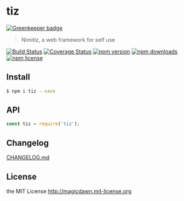 # tiz

[![Greenkeeper badge](https://badges.greenkeeper.io/magicdawn/tiz.svg)](https://greenkeeper.io/)
> Nimitiz, a web framework for self use

[![Build Status](https://img.shields.io/travis/magicdawn/tiz.svg?style=flat-square)](https://travis-ci.org/magicdawn/tiz)
[![Coverage Status](https://img.shields.io/codecov/c/github/magicdawn/tiz.svg?style=flat-square)](https://codecov.io/gh/magicdawn/tiz)
[![npm version](https://img.shields.io/npm/v/tiz.svg?style=flat-square)](https://www.npmjs.com/package/tiz)
[![npm downloads](https://img.shields.io/npm/dm/tiz.svg?style=flat-square)](https://www.npmjs.com/package/tiz)
[![npm license](https://img.shields.io/npm/l/tiz.svg?style=flat-square)](http://magicdawn.mit-license.org)

## Install
```sh
$ npm i tiz --save
```

## API
```js
const tiz = require('tiz');
```

## Changelog
[CHANGELOG.md](CHANGELOG.md)

## License
the MIT License http://magicdawn.mit-license.org